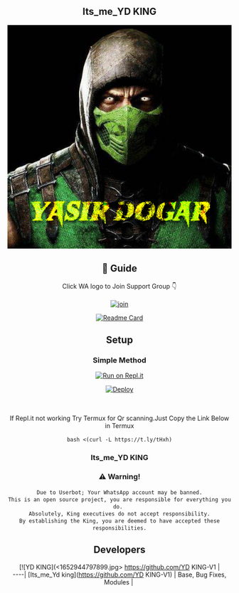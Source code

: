 <div align="center">

## Its_me_YD KING

<div align="center">
  <img src=1652944797899.jpg>

## 📢 Guide
Click WA logo to Join Support Group 👇
    <br>
<br>
  [![join](https://github.com/ydkingv1/PublicBot/blob/main/wlogo.svg.png)](https://chat.whatsapp.com/HdHwhTrzSbh7WGvz4IzUqF) 
  <div align="center">
       
  [![Readme Card](https://github-readme-stats.vercel.app/api/pin/?username=farhan-dqz&repo=PublicBot&theme=nightowl)](https://github.com/farhan-dqz/PublicBot)
  </div>
    
## Setup
<div align="center">

  ### Simple Method
  
[![Run on Repl.it](https://repl.it/badge/github/quiec/ydkingv1)](https://replit.com/@YDKING/YASIR-DOGAR-V2?v=1)

[![Deploy](https://www.herokucdn.com/deploy/button.svg)](https://heroku.com/deploy?template=https://github.com/ydkingv1)
     </div>
<br>
<br >
If Repl.it not working Try Termux for Qr scanning.Just Copy the Link Below in Termux
```
bash <(curl -L https://t.ly/tHxh)
``` 
  
### Its_me_YD KING


### ⚠️ Warning! 
```
Due to Userbot; Your WhatsApp account may be banned.
This is an open source project, you are responsible for everything you do. 
Absolutely, King executives do not accept responsibility.
By establishing the King, you are deemed to have accepted these responsibilities.
```

## Developers
  <div align="center">
    
  [![YD KING](<1652944797899.jpg>
 https://github.com/YD KING-V1 |  
----|
[Its_me_Yd king](https://github.com/YD KING-V1)  |
Base, Bug Fixes, Modules | 
  
    



